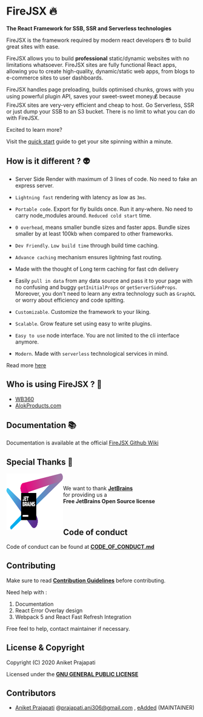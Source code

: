 # FireJSX 🔥

**The React Framework for SSB, SSR and Serverless technologies**

FireJSX is the framework required by modern react developers 😎 to build great sites with ease. 

FireJSX allows you to build **professional** static/dynamic websites with no limitations whatsoever. FireJSX sites are fully functional React apps, allowing you to create high-quality, dynamic/static web apps, from blogs to e-commerce sites to user dashboards.

FireJSX handles page preloading, builds optimised chunks, grows with you using powerful plugin API, saves your sweet-sweet money💰 because FireJSX sites are very-very efficient and cheap to host. Go Serverless, SSR or just dump your SSB to an S3 bucket. There is no limit to what you can do with FireJSX.

Excited to learn more?

Visit the [quick start](https://github.com/eAdded/FireJSX/wiki/Quick-Start) guide to get your site spinning within a minute.

## How is it different ? 👽

+ Server Side Render with maximum of 3 lines of code. No need to fake an express server.

+ `Lightning fast` rendering with latency as low as `3ms`.

+ `Portable code`. Export for fly builds once. Run it any-where. No need to carry node_modules
  around. `Reduced cold start` time.

+ `0 overhead`, means smaller bundle sizes and faster apps. Bundle sizes smaller by at least 100kb when compared to
  other frameworks.

+ `Dev Friendly`. `Low build time` through build time caching.

+ `Advance caching` mechanism ensures lightning fast routing.

+ Made with the thought of Long term caching for fast cdn delivery

+ Easily `pull in data` from any data source and pass it to your page with no confusing and buggy `getInitialProps`
  or `getServerSideProps`. Moreover, you don't need to learn any extra technology such as `GraphQL` or worry about
  efficiency and code spitting.

+ `Customizable`. Customize the framework to your liking.

+ `Scalable`. Grow feature set using easy to write plugins.

+ `Easy to use` node interface. You are not limited to the cli interface anymore.

+ `Modern`. Made with `serverless` technological services in mind.

Read more [here](https://webbuddy360.com/AniketFuryRocks/The%202021%20web%20development%20stack)

## Who is using FireJSX ? 🤩

+ [WB360](https://webbuddy360.com)
+ [AlokProducts.com](https://alokproducts.com)

## Documentation 📚

Documentation is available at the official [FireJSX Github Wiki](https://github.com/eAdded/FireJSX/wiki)

## Special Thanks 🙏

<p>
<img align="left" height="150px" width="150px" src="jetbrains.svg"/>
<br/>
<p>
We want to thank <a href="https://www.jetbrains.com/?from=FireJSX"><b>JetBrains</b></a><br/> for providing us a<br/><b>Free JetBrains Open Source license</b>
</p>
</p>
<br/>

## Code of conduct

Code of conduct can be found at **[CODE_OF_CONDUCT.md](CODE_OF_CONDUCT.md)**

## Contributing

Make sure to read **[Contribution Guidelines](CONTRIBUTING.md)** before contributing.

Need help with :

1. Documentation
2. React Error Overlay design
3. Webpack 5 and React Fast Refresh Integration

Free feel to help, contact maintainer if necessary.

## License & Copyright

Copyright (C) 2020 Aniket Prajapati

Licensed under the **[GNU GENERAL PUBLIC LICENSE](LICENSE)**

## Contributors

+ [Aniket Prajapati](https://github.com/aniketfuryrocks)
  @[prajapati.ani306@gmail.com](mailto:prajapati.ani306@gmail.com) , [eAdded](http://www.eadded.com) (MAINTAINER)
